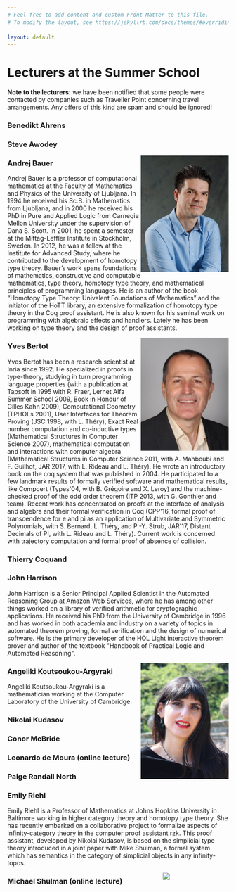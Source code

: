 ```yaml
---
# Feel free to add content and custom Front Matter to this file.
# To modify the layout, see https://jekyllrb.com/docs/themes/#overriding-theme-defaults

layout: default
---
```


# Lecturers at the Summer School #

**Note to the lecturers:** we have been notified that some people were contacted by companies such as Traveller Point concerning travel arrangements. Any offers of this kind are spam and should be ignored!

### Benedikt Ahrens ###
### Steve Awodey ###

<img align="right" src="portraits/andrej-bauer.jpg">

### Andrej Bauer ###

Andrej Bauer is a professor of computational mathematics at the Faculty of Mathematics and Physics of the University of Ljubljana. In 1994 he received his Sc.B. in Mathematics from Ljubljana, and in 2000 he received his PhD in Pure and Applied Logic from Carnegie Mellon University under the supervision of Dana S. Scott. In 2001, he spent a semester at the Mittag-Leffler Institute in Stockholm, Sweden. In 2012, he was a fellow at the Institute for Advanced Study, where he contributed to the development of homotopy type theory. Bauer’s work spans foundations of mathematics, constructive and computable mathematics, type theory, homotopy type theory, and mathematical principles of programming languages. He is an author of the book “Homotopy Type Theory: Univalent Foundations of Mathematics” and the initiator of the HoTT library, an extensive formalization of homotopy type theory in the Coq proof assistant. He is also known for his seminal work on programming with algebraic effects and handlers. Lately he has been working on type theory and the design of proof assistants.

<img align="right" src="portraits/yves-bertot.jpg">

### Yves Bertot ###

Yves Bertot has been a research scientist at Inria since 1992.  He
specialized in proofs in type-theory, studying in turn programming
language properties (with a publication at Tapsoft in 1995 with
R. Fraer, Lernet Alfa Summer School 2009, Book in Honour of Gilles
Kahn 2009), Computational Geometry (TPHOLs 2001), User Interfaces for
Theorem Proving (JSC 1998, with L. Théry), Exact Real number
computation and co-inductive types (Mathematical Structures in
Computer Science 2007), mathematical computation and interactions with
computer algebra (Mathematical Structures in Computer Science 2011,
with A. Mahboubi and F. Guilhot, JAR 2017, with L. Rideau and
L. Théry).  He wrote an introductory book on the coq system that was
published in 2004.  He participated to a few landmark results of
formally verified software and mathematical results, like Compcert
(Types'04, with B. Grégoire and X. Leroy) and the machine-checked
proof of the odd order theorem (ITP 2013, with G. Gonthier and team).
Recent work has concentrated on proofs at the interface of analysis
and algebra and their formal verification in Coq (CPP'16, formal proof
of transcendence for e and pi as an application of Multivariate and
Symmetric Polynomials, with S. Bernard, L. Théry, and P.-Y. Strub,
JAR'17, Distant Decimals of PI, with L. Rideau and L. Théry).  Current
work is concerned with trajectory computation and formal proof of
absence of collision.

### Thierry Coquand ###

### John Harrison ###

John Harrison is a Senior Principal Applied Scientist in the
  Automated Reasoning Group at Amazon Web Services, where he has among
  other things worked on a library of verified arithmetic for
  cryptographic applications. He received his PhD from the University of
  Cambridge in 1996 and has worked in both academia and industry on a
  variety of topics in automated theorem proving, formal verification
  and the design of numerical software. He is the primary developer of
  the HOL Light interactive theorem prover and author of the textbook
  "Handbook of Practical Logic and Automated Reasoning".

<img align="right" src="portraits/angeliki-koutsoukou-argyraki.jpg">

### Angeliki Koutsoukou-Argyraki ###

Angeliki Koutsoukou-Argyraki is a mathematician working at the
Computer Laboratory of the University of Cambridge.

### Nikolai Kudasov ###
### Conor McBride ###
### Leonardo de Moura (online lecture) ###
### Paige Randall North ###
### Emily Riehl ###

Emily Riehl is a Professor of Mathematics at Johns Hopkins University in Baltimore working in higher category theory and homotopy type theory. She has recently embarked on a collaborative project to formalize aspects of infinity-category theory in the computer proof assistant rzk. This proof assistant, developed by Nikolai Kudasov, is based on the simplicial type theory introduced in a joint paper with Mike Shulman, a formal system which has semantics in the category of simplicial objects in any infinity-topos.

<img align="right" src="portraits/emily_riehl.jpg" width=150>

### Michael Shulman (online lecture) ###


